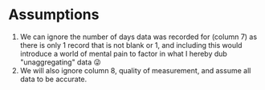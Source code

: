 ﻿# Assumptions
1. We can ignore the number of days data was recorded for (column 7) as there is only 1 record that is not blank or 1,
and including this would introduce a world of mental pain to factor in what I hereby dub "unaggregating" data 😜
2. We will also ignore column 8, quality of measurement, and assume all data to be accurate.
